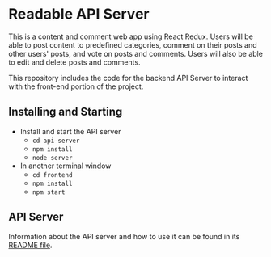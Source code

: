# Readable API Server

This is a content and comment web app using React Redux. Users will be able to post content to predefined categories, comment on their posts and other users' posts, and vote on posts and comments. Users will also be able to edit and delete posts and comments.

This repository includes the code for the backend API Server to interact with the front-end portion of the project.

## Installing and Starting

* Install and start the API server
    - `cd api-server`
    - `npm install`
    - `node server`
* In another terminal window
    - `cd frontend`
	- `npm install`
    - `npm start`

## API Server

Information about the API server and how to use it can be found in its [README file](api-server/README.md).
